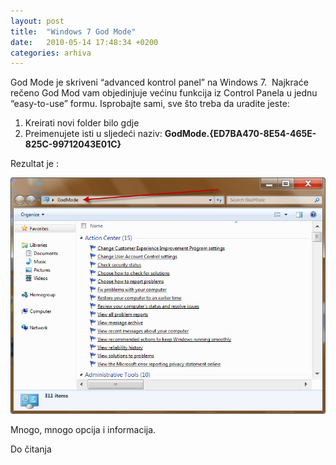 ```yaml
---
layout: post
title:  "Windows 7 God Mode"
date:   2010-05-14 17:48:34 +0200
categories: arhiva
---
```

God Mode je skriveni “advanced kontrol panel” na Windows 7.  Najkraće rečeno God Mod vam objedinjuje većinu funkcija iz Control Panela u jednu “easy-to-use” formu. Isprobajte sami, sve što treba da uradite jeste:
1. Kreirati novi folder bilo gdje
2. Preimenujete isti u sljedeći naziv: **GodMode.{ED7BA470-8E54-465E-825C-99712043E01C}**

Rezultat je :

<img src="/assets/god-mode.jpg" width="600" />

Mnogo, mnogo opcija i informacija.

Do čitanja
